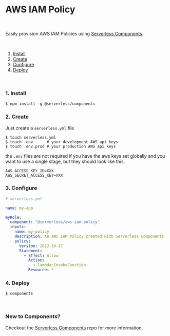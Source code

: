 # AWS IAM Policy

&nbsp;

Easily provision AWS IAM Policies using [Serverless Components](https://github.com/serverless/components).

&nbsp;

1. [Install](#1-install)
2. [Create](#2-create)
3. [Configure](#3-configure)
4. [Deploy](#4-deploy)

&nbsp;


### 1. Install

```shell
$ npm install -g @serverless/components
```

### 2. Create

Just create a `serverless.yml` file

```shell
$ touch serverless.yml
$ touch .env      # your development AWS api keys
$ touch .env.prod # your production AWS api keys
```

the `.env` files are not required if you have the aws keys set globally and you want to use a single stage, but they should look like this.

```
AWS_ACCESS_KEY_ID=XXX
AWS_SECRET_ACCESS_KEY=XXX
```

### 3. Configure

```yml
# serverless.yml

name: my-app

myRole:
  component: "@serverless/aws-iam-policy"
  inputs:
    name: my-policy
    description: An AWS IAM Policy created with Serverless Components
    policy:
      Version: 2012-10-17
      Statement:
        - Effect: Allow
          Action:
            - lambda:InvokeFunction
          Resource: *
```

### 4. Deploy

```shell
$ components
```

&nbsp;

### New to Components?

Checkout the [Serverless Components](https://github.com/serverless/components) repo for more information.
